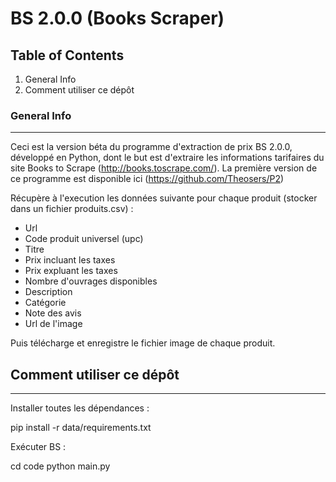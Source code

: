 # BS 2.0.0 (Books Scraper)
## Table of Contents
1. General Info
2. Comment utiliser ce dépôt

### General Info
***

Ceci est la version béta du programme d'extraction de prix BS 2.0.0, développé en Python, dont le but est d'extraire les informations tarifaires du site Books to Scrape (http://books.toscrape.com/).
La première version de ce programme est disponible ici (https://github.com/Theosers/P2)

Récupère à l'execution les données suivante pour chaque produit (stocker dans un fichier produits.csv) :

- Url
- Code produit universel (upc)
- Titre
- Prix incluant les taxes
- Prix expluant les taxes
- Nombre d'ouvrages disponibles
- Description
- Catégorie
- Note des avis
- Url de l'image 

Puis télécharge et enregistre le fichier image de chaque produit.
   

## Comment utiliser ce dépôt
***
Installer toutes les dépendances :

pip install -r data/requirements.txt

Exécuter BS :

cd code
python main.py
